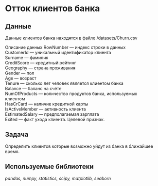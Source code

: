 # Отток клиентов банка

## Данные

Данные клиентов банка находятся в файле /datasets/Churn.csv  

Описание данных
RowNumber — индекс строки в данных  
CustomerId — уникальный идентификатор клиента  
Surname — фамилия  
CreditScore — кредитный рейтинг  
Geography — страна проживания  
Gender — пол  
Age — возраст  
Tenure — сколько лет человек является клиентом банка  
Balance — баланс на счёте  
NumOfProducts — количество продуктов банка, используемых клиентом  
HasCrCard — наличие кредитной карты  
IsActiveMember — активность клиента  
EstimatedSalary — предполагаемая зарплата  
Exited — факт ухода клиента. Целевой признак.

## Задача

Определить клиентов которые возможно уйдут из банка в ближайшее время.

## Используемые библиотеки
*pandas, numpy, statistics, scipy, matplotlib, seaborn*

